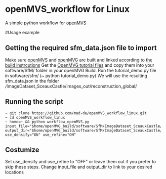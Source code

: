# openMVS_workflow for Linux
A simple python workflow for [openMVS](https://github.com/cdcseacave/openMVS) 

#Usage example
## Getting the required sfm_data.json file to import
Make sure [openMVS](https://github.com/cdcseacave/openMVS) and [openMVG](https://github.com/openMVG/openMVG) are built and linked according to [the build instrcutions](https://github.com/cdcseacave/openMVS/blob/master/BUILD.md#linux-compilation)
Get the [OpenMVG tutorial files](https://github.com/openMVG/ImageDataset_SceauxCastle) and copy them into your software/SfM/ folder in your openMVG Build.
Run the tutorial_demo.py file in software/sfm/ (~ python tutorial_demo.py)
We will use the resulting sfm_data.json in the folder /ImageDataset_SceauxCastle/images_out/reconstruction_global/

## Running the script
```
~ git clone https://github.com/mad-de/openMVS_workflow_linux.git
~ cd openMVS_workflow_linux
~ home=~ && python workflow_openMVS.py input_file="$home/openMVG_build/software/SfM/ImageDataset_SceauxCastle/images_out/reconstruction_global/sfm_data.json" output_dir="$home/openMVG_build/software/SfM/ImageDataset_SceauxCastle/images_out/SVM_out/" use_densify="ON" use_refine="ON"
```

## Costumize
Set use_densify and use_refine to "OFF" or leave them out if you prefer to skip these steps. 
Change input_file and output_dir to link to your desired locations

